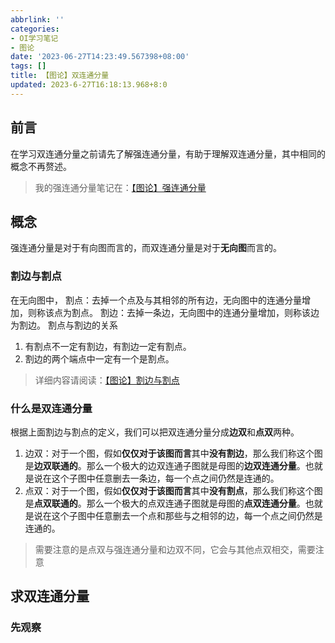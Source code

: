```yaml
---
abbrlink: ''
categories:
- OI学习笔记
- 图论
date: '2023-06-27T14:23:49.567398+08:00'
tags: []
title: 【图论】双连通分量
updated: 2023-6-27T16:18:13.968+8:0
---
```

## 前言

在学习双连通分量之前请先了解强连通分量，有助于理解双连通分量，其中相同的概念不再赘述。

> 我的强连通分量笔记在：[【图论】强连通分量](https://www.saroprock.com/post/3a57de4f.html)

## 概念

强连通分量是对于有向图而言的，而双连通分量是对于**无向图**而言的。

### 割边与割点

在无向图中，
割点：去掉一个点及与其相邻的所有边，无向图中的连通分量增加，则称该点为割点。
割边：去掉一条边，无向图中的连通分量增加，则称该边为割边。
割点与割边的关系

1. 有割点不一定有割边，有割边一定有割点。
2. 割边的两个端点中一定有一个是割点。

> 详细内容请阅读：[【图论】割边与割点](https://www.saroprock.com/post/eda2fd40.html)

### 什么是双连通分量

根据上面割边与割点的定义，我们可以把双连通分量分成**边双**和**点双**两种。

1. 边双：对于一个图，假如**仅仅对于该图而言**其中**没有割边**，那么我们称这个图是**边双联通的**。那么一个极大的边双连通子图就是母图的**边双连通分量**。也就是说在这个子图中任意删去一条边，每一个点之间仍然是连通的。
2. 点双：对于一个图，假如**仅仅对于该图而言**其中**没有割点**，那么我们称这个图是**点双联通的**。那么一个极大的点双连通子图就是母图的**点双连通分量**。也就是说在这个子图中任意删去一个点和那些与之相邻的边，每一个点之间仍然是连通的。

> 需要注意的是点双与强连通分量和边双不同，它会与其他点双相交，需要注意

## 求双连通分量

### 先观察
